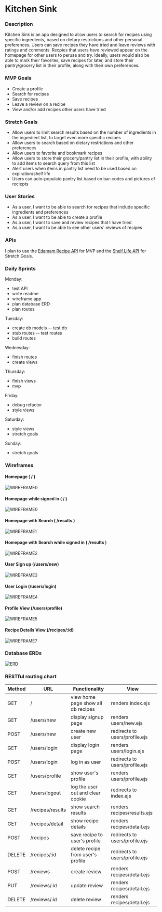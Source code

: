 # **Kitchen Sink**
### **Description**
Kitchen Sink is an app designed to allow users to search for recipes using specific ingredients, based on dietary restrictions and other personal preferences. Users can save recipes they have tried and leave reviews with ratings and comments. Recpies that users have reviewed appear on the homepage for other users to peruse and try. Ideally, users would also be able to mark their favorites, save recipes for later, and store their pantry/grocery list in their profile, along with their own preferences. 
### MVP Goals
* Create a profile
* Search for recipes
* Save recipes 
* Leave a review on a recipe
* View and/or add recipes other users have tried
### Stretch Goals
* Allow users to limit search results based on the number of ingredients in the ingredient list, to target even more specific recipes
* Allow users to search based on dietary restrictions and other preferences
* Allow users to favorite and bookmark recipes 
* Allow users to store their grocery/pantry list in their profile, with ability to add items to search query from this list
* Alert users when items in pantry list need to be used based on expiration/shelf life
* Users can auto-populate pantry list based on bar-codes and pictures of reciepts
### User Stories
* As a user, I want to be able to search for recipes that include specific ingredients and preferences
* As a user, I want to be able to create a profile 
* As a user, I want to save and review recipes that I have tried
* As a user, I want to be able to see other users' reviews of recipes 
### APIs
I plan to use the [Edamam Recipe API](https://developer.edamam.com/edamam-docs-recipe-api) for MVP and the [Shelf Life API](https://github.com/jcomo/shelf-life) for Stretch Goals. 
### Daily Sprints

Monday:
* test API
* write readme
* wireframe app
* plan database ERD
* plan routes

Tuesday:
* create db models -- test db
* stub routes -- test routes
* build routes

Wednesday:
* finish routes
* create views

Thursday:
* finish views
* mvp

Friday:
* debug refactor
* style views

Saturday:
* style views
* stretch goals

Sunday:
* stretch goals
### Wireframes
#### Homepage ( / )
![WIREFRAME0](./assets/kitchen_sink_wireframe0.jpg)
#### Homepage while signed in ( / ) 
![WIREFRAME0](./assets/kitchen_sink_wireframe6.jpg)
#### Homepage with Search ( /results )
![WIREFRAME1](./assets/kitchen_sink_wireframe1.jpg)
#### Homepage with Search while signed in ( /results )
![WIREFRAME2](./assets/kitchen_sink_wireframe2.jpg)
#### User Sign up (/users/new)
![WIREFRAME3](./assets/kitchen_sink_wireframe3.jpg)
#### User Login (/users/login)
![WIREFRAME4](./assets/kitchen_sink_wireframe4.jpg)
#### Profile View (/users/profile)
![WIREFRAME5](./assets/kitchen_sink_wireframe5.jpg)
#### Recipe Details View (/recipes/:id)
![WIREFRAME7](./assets/kitchen_sink_wireframe7.jpg)
### Database ERDs
![ERD](./assets/kitchen_sink.png)
### RESTful routing chart 
Method | URL | Functionality | View 
--- | --- | --- | ---
GET | / | view home page show all db recipes | renders index.ejs
GET | /users/new |  display signup page | renders users/new.ejs
POST| /users/new |  create new user | redirects to users/profile.ejs
GET | /users/login | display login page | renders users/login.ejs
POST| /users/login | log in as user | redirects to users/profile.ejs
GET | /users/profile | show user's profile | renders users/profile.ejs
GET | /users/logout | log the user out and clear cookie | redirects to index.ejs
GET | /recipes/results | show search results | renders recipes/results.ejs
GET | /recipes/detail | show recipe details | renders recipes/detail.ejs
POST | /recipes | save recipe to user's profile | redirects to users/profile.ejs
DELETE | /recipes/:id | delete recipe from user's profile | redirects to users/profile.ejs
POST | /reviews | create review | renders recipes/detail.ejs
PUT | /reviews/:id | update review | renders recipes/detail.ejs
DELETE | /reviews/:id | delete review | renders recipes/detail.ejs
